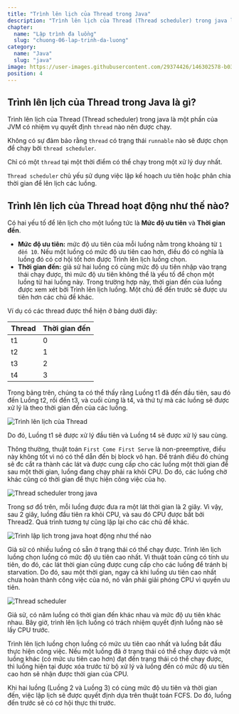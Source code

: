 ```yaml
---
title: "Trình lên lịch của Thread trong Java"
description: "Trình lên lịch của Thread (Thread scheduler) trong java là một phần của JVM có nhiệm vụ quyết định thread nào nên được chạy."
chapter:
  name: "Lập trình đa luồng"
  slug: "chuong-06-lap-trinh-da-luong"
category:
  name: "Java"
  slug: "java"
image: https://user-images.githubusercontent.com/29374426/146302578-b037c1d6-4274-4153-b0d0-8b7ff37ec592.png
position: 4
---
```


## Trình lên lịch của Thread trong Java là gì?

Trình lên lịch của Thread (Thread scheduler) trong java là một phần của JVM có nhiệm vụ quyết định `thread` nào nên được chạy.

Không có sự đảm bảo rằng `thread` có trạng thái `runnable` nào sẽ được chọn để chạy bởi `thread scheduler`.

Chỉ có một `thread` tại một thời điểm có thể chạy trong một xử lý duy nhất.

`Thread scheduler` chủ yếu sử dụng việc lập kế hoạch ưu tiên hoặc phân chia thời gian để lên lịch các luồng.

## Trình lên lịch của Thread hoạt động như thế nào?

Có hai yếu tố để lên lịch cho một luồng tức là **Mức độ ưu tiên** và **Thời gian đến**.

- **Mức độ ưu tiên:** mức độ ưu tiên của mỗi luồng nằm trong khoảng từ `1 đến 10`. Nếu một luồng có mức độ ưu tiên cao hơn, điều đó có nghĩa là luồng đó có cơ hội tốt hơn được Trình lên lịch luồng chọn.
- **Thời gian đến:** giả sử hai luồng có cùng mức độ ưu tiên nhập vào trạng thái chạy được, thì mức độ ưu tiên không thể là yếu tố để chọn một luồng từ hai luồng này. Trong trường hợp này, thời gian đến của luồng được xem xét bởi Trình lên lịch luồng. Một chủ đề đến trước sẽ được ưu tiên hơn các chủ đề khác.

Ví dụ có các thread được thể hiện ở bảng dưới đây:

| Thread | Thời gian đến |
| ------ | ------------- |
| t1     | 0             |
| t2     | 1             |
| t3     | 2             |
| t4     | 3             |

Trong bảng trên, chúng ta có thể thấy rằng Luồng t1 đã đến đầu tiên, sau đó đến Luồng t2, rồi đến t3, và cuối cùng là t4, và thứ tự mà các luồng sẽ được xử lý là theo thời gian đến của các luồng.

![Trình lên lịch của Thread](https://user-images.githubusercontent.com/29374426/146302543-fae9369b-d29d-44ba-ae46-9e7a7e244667.png)

Do đó, Luồng t1 sẽ được xử lý đầu tiên và Luồng t4 sẽ được xử lý sau cùng.

Thông thường, thuật toán `First Come First Serve` là non-preemptive, điều này không tốt vì nó có thể dẫn đến bị block vô hạn. Để tránh điều đó chúng sẽ đc cắt ra thành các lát và được cung cấp cho các luồng một thời gian để sau một thời gian, luồng đang chạy phải ra khỏi CPU. Do đó, các luồng chờ khác cũng có thời gian để thực hiện công việc của họ.

![Thread scheduler trong java](https://user-images.githubusercontent.com/29374426/146302578-b037c1d6-4274-4153-b0d0-8b7ff37ec592.png)

Trong sơ đồ trên, mỗi luồng được đưa ra một lát thời gian là 2 giây. Vì vậy, sau 2 giây, luồng đầu tiên ra khỏi CPU, và sau đó CPU được bắt bởi Thread2. Quá trình tương tự cũng lặp lại cho các chủ đề khác.

![Trình lập lịch trong java hoạt động như thế nào](https://user-images.githubusercontent.com/29374426/146302636-7747b558-0d09-4288-b705-1b05996da6a9.png)

Giả sử có nhiều luồng có sẵn ở trạng thái có thể chạy được. Trình lên lịch luồng chọn luồng có mức độ ưu tiên cao nhất. Vì thuật toán cũng có tính ưu tiên, do đó, các lát thời gian cũng được cung cấp cho các luồng để tránh bị starvation. Do đó, sau một thời gian, ngay cả khi luồng ưu tiên cao nhất chưa hoàn thành công việc của nó, nó vẫn phải giải phóng CPU vì quyền ưu tiên.

![Thread scheduler](https://user-images.githubusercontent.com/29374426/146302693-550682c9-0195-460c-a729-4fff335ad600.png)

Giả sử, có năm luồng có thời gian đến khác nhau và mức độ ưu tiên khác nhau. Bây giờ, trình lên lịch luồng có trách nhiệm quyết định luồng nào sẽ lấy CPU trước.

Trình lên lịch luồng chọn luồng có mức ưu tiên cao nhất và luồng bắt đầu thực hiện công việc. Nếu một luồng đã ở trạng thái có thể chạy được và một luồng khác (có mức ưu tiên cao hơn) đạt đến trạng thái có thể chạy được, thì luồng hiện tại được xóa trước từ bộ xử lý và luồng đến có mức độ ưu tiên cao hơn sẽ nhận được thời gian của CPU.

Khi hai luồng (Luồng 2 và Luồng 3) có cùng mức độ ưu tiên và thời gian đến, việc lập lịch sẽ được quyết định dựa trên thuật toán FCFS. Do đó, luồng đến trước sẽ có cơ hội thực thi trước.
